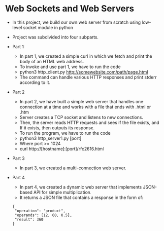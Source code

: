 # Web Sockets and Web Servers

- In this project, we build our own web server from scratch using low-level socket module in python
- Project was subdivided into four subparts.
- Part 1
  - In part 1, we created a simple curl in which we fetch and print the body of an HTML web address.
  - To invoke and use part 1, we have to run the code 
  - python3 http_client.py http://somewebsite.com/path/page.html
  - The command can handle various HTTP responses and print stderr according to it.
- Part 2
  - In part 2, we have built a simple web server that handles one connection at a time and works with a file that ends with .html or .htm
  - Server creates a TCP socket and listens to new connections.
  - Then, the server reads HTTP requests and sees if the file exists, and If it exists, then outputs its response.
  - To run the program, we have to run the code
  - python3 http_server1.py [port]
  - Where port >= 1024
  - curl http://[hostname]:[port]/rfc2616.html

- Part 3
  - In part 3, we created a multi-connection web server.
- Part 4
  - In part 4, we created a dynamic web server that implements JSON-based API for simple multiplication.
  - It returns a JSON file that contains a response in the form of:
  ```
  {
   "operation": "product",
   "operands": [12, 60, 0.5],
   "result": 360
  }
  ```
